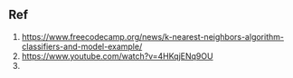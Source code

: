## Ref
1. https://www.freecodecamp.org/news/k-nearest-neighbors-algorithm-classifiers-and-model-example/
2. https://www.youtube.com/watch?v=4HKqjENq9OU
3. 